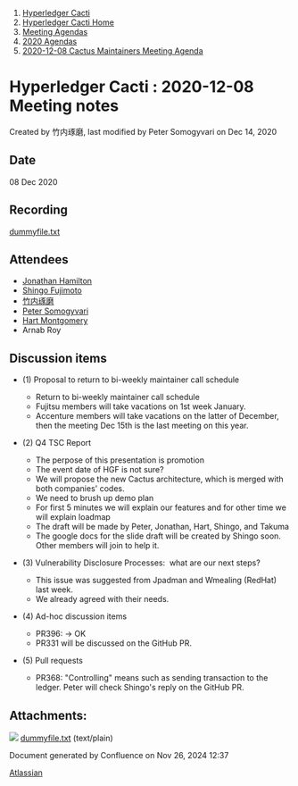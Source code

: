 1. [Hyperledger Cacti](index.html)
2. [Hyperledger Cacti Home](Hyperledger-Cacti-Home_20414469.html)
3. [Meeting Agendas](Meeting-Agendas_20414488.html)
4. [2020 Agendas](2020-Agendas_20414504.html)
5. [2020-12-08 Cactus Maintainers Meeting Agenda](2020-12-08-Cactus-Maintainers-Meeting-Agenda_20414826.html)

# Hyperledger Cacti : 2020-12-08 Meeting notes

Created by 竹内琢磨, last modified by Peter Somogyvari on Dec 14, 2020

## Date

08 Dec 2020

## Recording

[dummyfile.txt](attachments/20414846/20414854.txt)

## Attendees

- [Jonathan Hamilton](https://lf-hyperledger.atlassian.net/wiki/people/557058:b67865d6-864d-4728-91f1-8b4e178a6466?ref=confluence)
- [Shingo Fujimoto](https://lf-hyperledger.atlassian.net/wiki/people/712020:14e583f1-56ad-4e76-a373-78870fbd000f?ref=confluence)
- [竹内琢磨](https://lf-hyperledger.atlassian.net/wiki/people/70121:99daf5c8-226c-43d4-9f24-0a46a0546192?ref=confluence)
- [Peter Somogyvari](https://lf-hyperledger.atlassian.net/wiki/people/557058:cae262a4-be99-4f5e-a36e-bf20a5c795f2?ref=confluence)
- [Hart Montgomery](https://lf-hyperledger.atlassian.net/wiki/people/712020:86f447c0-86dc-43b3-ac03-6a31923bbb84?ref=confluence)
- Arnab Roy

## Discussion items

- (1) Proposal to return to bi-weekly maintainer call schedule
  
  - Return to bi-weekly maintainer call schedule
  - Fujitsu members will take vacations on 1st week January.
  - Accenture members will take vacations on the latter of December, then the meeting Dec 15th is the last meeting on this year.
- (2) Q4 TSC Report
  
  - The perpose of this presentation is promotion
  - The event date of HGF is not sure?
  - We will propose the new Cactus architecture, which is merged with both companies' codes.
  - We need to brush up demo plan
  - For first 5 minutes we will explain our features and for other time we will explain loadmap
  - The draft will be made by Peter, Jonathan, Hart, Shingo, and Takuma
  - The google docs for the slide draft will be created by Shingo soon.  Other members will join to help it.
- (3) Vulnerability Disclosure Processes:  what are our next steps?
  
  - This issue was suggested from Jpadman and Wmealing (RedHat) last week.
  - We already agreed with their needs.
- (4) Ad-hoc discussion items
  
  - PR396: -&gt; OK
  - PR331 will be discussed on the GitHub PR.
- (5) Pull requests
  
  - PR368: "Controlling" means such as sending transaction to the ledger. Peter will check Shingo's reply on the GitHub PR.

## Attachments:

![](images/icons/bullet_blue.gif) [dummyfile.txt](attachments/20414846/20414854.txt) (text/plain)

Document generated by Confluence on Nov 26, 2024 12:37

[Atlassian](http://www.atlassian.com/)
